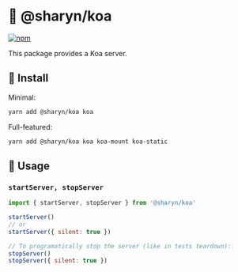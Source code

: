 # 🌹 @sharyn/koa

[![npm](https://img.shields.io/npm/v/@sharyn/koa.svg)](https://www.npmjs.com/package/@sharyn/koa)

This package provides a Koa server.

## 🌹 Install

Minimal:

```bash
yarn add @sharyn/koa koa
```

Full-featured:

```bash
yarn add @sharyn/koa koa koa-mount koa-static
```

## 🌹 Usage

### `startServer, stopServer`

```js
import { startServer, stopServer } from '@sharyn/koa'

startServer()
// or
startServer({ silent: true })

// To programatically stop the server (like in tests teardown):
stopServer()
stopServer({ silent: true })
```

